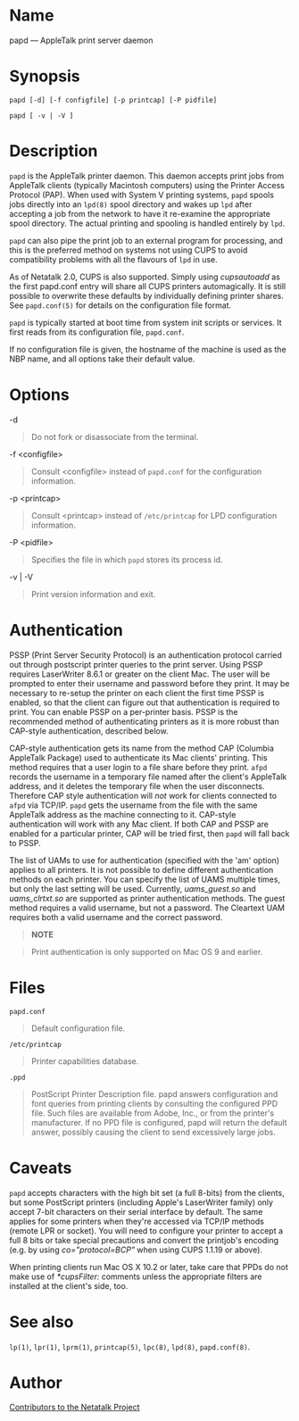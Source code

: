 # Name

papd — AppleTalk print server daemon

# Synopsis

`papd [-d] [-f configfile] [-p printcap] [-P pidfile]`

`papd [ -v | -V ]`

# Description

`papd` is the AppleTalk printer daemon. This daemon accepts print jobs
from AppleTalk clients (typically Macintosh computers) using the Printer
Access Protocol (PAP). When used with System V printing systems, `papd`
spools jobs directly into an `lpd(8)` spool directory and wakes up `lpd`
after accepting a job from the network to have it re-examine the
appropriate spool directory. The actual printing and spooling is handled
entirely by `lpd`.

`papd` can also pipe the print job to an external program for
processing, and this is the preferred method on systems not using CUPS
to avoid compatibility problems with all the flavours of `lpd` in use.

As of Netatalk 2.0, CUPS is also supported. Simply using *cupsautoadd*
as the first papd.conf entry will share all CUPS printers automagically.
It is still possible to overwrite these defaults by individually
defining printer shares. See `papd.conf(5)` for details on the
configuration file format.

`papd` is typically started at boot time from system init scripts or
services. It first reads from its configuration file, `papd.conf`.

If no configuration file is given, the hostname of the machine is used
as the NBP name, and all options take their default value.

# Options

-d

> Do not fork or disassociate from the terminal.

-f <configfile\>

> Consult <configfile\> instead of `papd.conf` for the configuration
information.

-p <printcap\>

> Consult <printcap\> instead of `/etc/printcap` for LPD configuration
information.

-P <pidfile\>

> Specifies the file in which `papd` stores its process id.

-v | -V

> Print version information and exit.

# Authentication

PSSP (Print Server Security Protocol) is
an authentication protocol carried out
through postscript printer queries to the print server. Using PSSP
requires LaserWriter 8.6.1 or greater on the client Mac. The user will
be prompted to enter their username and password before they print. It
may be necessary to re-setup the printer on each client the first time
PSSP is enabled, so that the client can figure out that authentication
is required to print. You can enable PSSP on a per-printer basis. PSSP
is the recommended method of authenticating printers as it is more
robust than CAP-style authentication, described below.

CAP-style authentication gets its name
from the method CAP (Columbia AppleTalk Package) used to authenticate
its Mac clients' printing. This method requires that a user login to a
file share before they print. `afpd` records the username in a temporary
file named after the client's AppleTalk address, and it deletes the
temporary file when the user disconnects. Therefore CAP style
authentication will *not* work for clients connected to `afpd` via
TCP/IP. `papd` gets the username from the file with the same AppleTalk
address as the machine connecting to it. CAP-style authentication will
work with any Mac client. If both CAP and PSSP are enabled for a
particular printer, CAP will be tried first, then `papd` will fall back
to PSSP.

The list of UAMs to use for authentication (specified with the 'am'
option) applies to all printers. It is not possible to define different
authentication methods on each printer. You can specify the list of UAMS
multiple times, but only the last setting will be used. Currently,
*uams_guest.so* and *uams_clrtxt.so* are supported as printer
authentication methods. The guest method requires a valid username, but
not a password. The Cleartext UAM requires both a valid username and the
correct password.

> **NOTE**

> Print authentication is only supported on Mac OS 9 and earlier.

# Files

`papd.conf`

> Default configuration file.

`/etc/printcap`

> Printer capabilities database.

`.ppd`

> PostScript Printer Description file. papd answers configuration and font
queries from printing clients by consulting the configured PPD file.
Such files are available from Adobe, Inc., or from the printer's
manufacturer. If no PPD file is configured, papd will return the default
answer, possibly causing the client to send excessively large jobs.

# Caveats

`papd` accepts characters with the high bit set (a full 8-bits) from the
clients, but some PostScript printers (including Apple's LaserWriter
family) only accept 7-bit characters on their serial interface by
default. The same applies for some printers when they're accessed via
TCP/IP methods (remote LPR or socket). You will need to configure your
printer to accept a full 8 bits or take special precautions and convert
the printjob's encoding (e.g. by using *co="protocol=BCP"* when using
CUPS 1.1.19 or above).

When printing clients run Mac OS X 10.2 or later, take care that PPDs do
not make use of *\*cupsFilter:* comments unless the appropriate filters
are installed at the client's side, too.

# See also

`lp(1)`, `lpr(1)`, `lprm(1)`, `printcap(5)`, `lpc(8)`, `lpd(8)`, `papd.conf(8)`.

# Author

[Contributors to the Netatalk Project](https://netatalk.io/contributors)
